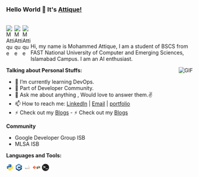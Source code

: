 ### Hello World 👋 It's [Attique!](https://github.com/Mattique20)

<br/>


<a href="https://www.linkedin.com/in/attique20">
<img align="left" alt="M Attique" width="22px" src="https://cdn.jsdelivr.net/npm/simple-icons@v3/icons/linkedin.svg" />
</a>
<a href="https://medium.com/@mattique02">
<img align="left" alt="M Attique" width="22px" src="https://cdn.jsdelivr.net/npm/simple-icons@v3/icons/medium.svg" />
</a>
<a href="https://www.instagram.com/mattique02/">
<img align="left" alt="M Attique" width="22px" src="https://cdn.jsdelivr.net/npm/simple-icons@v3/icons/instagram.svg" />
</a>
<br />

<br />

Hi, my name is Mohammed Attique, I am a student of BSCS from FAST National University of Computer and Emerging Sciences, Islamabad Campus. I am an AI enthusiast.  

<img align="right" alt="GIF" src="https://media.giphy.com/media/USV0ym3bVWQJJmNu3N/giphy.gif" />


**Talking about Personal Stuffs:**

- 🌱 I’m currently learning DevOps.
- 👯 Part of Developer Community.
- 💬 Ask me about anything , Would love to answer them.✌
- 📫 How to reach me: [LinkedIn](https://www.linkedin.com/in/attique20) | [Email](mailto:mattique02@outlook.com)  | [portfolio](https://attique-portfolio.vercel.app/)
- ⚡ Check out my [Blogs](https://medium.com/@mattique02) - ⚡ Check out my [Blogs](https://medium.com/@mattique02)



**Community**
- Google Developer Group ISB
- MLSA ISB

**Languages and Tools:**


<code><img height="20" src="https://raw.githubusercontent.com/github/explore/80688e429a7d4ef2fca1e82350fe8e3517d3494d/topics/python/python.png"></code>
<code><img height="20" src="https://raw.githubusercontent.com/github/explore/80688e429a7d4ef2fca1e82350fe8e3517d3494d/topics/cpp/cpp.png"></code>
<code><img height="20" src="https://raw.githubusercontent.com/github/explore/80688e429a7d4ef2fca1e82350fe8e3517d3494d/topics/mysql/mysql.png"></code>
<code><img height="20" src="https://raw.githubusercontent.com/github/explore/80688e429a7d4ef2fca1e82350fe8e3517d3494d/topics/git/git.png"></code>
<code><img height="20" src="https://raw.githubusercontent.com/github/explore/80688e429a7d4ef2fca1e82350fe8e3517d3494d/topics/terminal/terminal.png"></code>

